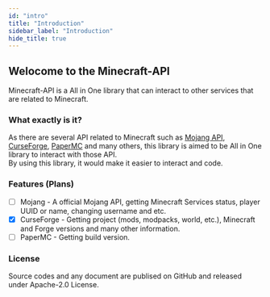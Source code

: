 ```yaml
---
id: "intro"
title: "Introduction"
sidebar_label: "Introduction"
hide_title: true
---
```


## Welocome to the Minecraft-API

Minecraft-API is a All in One library that can interact to other services that are related to Minecraft.

### What exactly is it?

As there are several API related to Minecraft such as [Mojang API](https://www.minecraft.net/), [CurseForge](https://www.curseforge.com/), [PaperMC](https://papermc.io/) and many others, this library is aimed to be All in One library to interact with those API.  
By using this library, it would make it easier to interact and code.

### Features (Plans)

- [ ] Mojang - A official Mojang API, getting Minecraft Services status, player UUID or name, changing username and etc.
- [x] CurseForge - Getting project (mods, modpacks, world, etc.), Minecraft and Forge versions and many other information.
- [ ] PaperMC - Getting build version.

### License

Source codes and any document are publised on GitHub and released under Apache-2.0 License.
